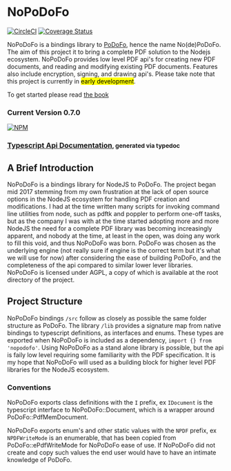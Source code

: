 # NoPoDoFo

[![CircleCI](https://circleci.com/gh/corymickelson/NoPoDoFo.svg?style=svg)](https://circleci.com/gh/corymickelson/NoPoDoFo)
[![Coverage Status](https://coveralls.io/repos/github/corymickelson/NoPoDoFo/badge.svg?branch=master)](https://coveralls.io/github/corymickelson/NoPoDoFo?branch=master)

NoPoDoFo is a bindings library to [PoDoFo](http://podofo.sourceforge.net/index.html), hence the name No(de)PoDoFo. The aim of this project it to bring a complete PDF solution
to the Nodejs ecosystem. NoPoDoFo provides low level PDF api's for creating new PDF documents, and reading and modifying 
existing PDF documents. Features also include encryption, signing, and drawing api's. Please take note that this project
is currently in <mark>early development</mark>. 

To get started please read [the book]()

### __Current Version 0.7.0__
[![NPM](https://nodei.co/npm/nopodofo.png?downloads=true&downloadRank=true)](http://nodei.co/npm/nopodofo)

### [Typescript Api Documentation](https://corymickelson.github.io/NoPoDoFo/index)<small>, generated via typedoc</small>

## A Brief Introduction

NoPoDoFo is a bindings library for NodeJS to PoDoFo. The project began mid 2017 stemming from my own frustration at the lack of 
open source options in the NodeJS ecosystem for handling PDF creation and modifications. I had at the time written many scripts
for invoking command line utilities from node, such as pdftk and poppler to perform one-off tasks, but as the company I was with
at the time started adopting more and more NodeJS the need for a complete PDF library was becoming increasingly apparent, and nobody
at the time, at least in the open, was doing any work to fill this void, and thus NoPoDoFo was born. 
PoDoFo was chosen as the underlying engine (not really sure if engine is the correct term but it's what we will use for now) after 
considering the ease of building PoDoFo, and the completeness of the api compared to similar lower lever libraries. 
NoPoDoFo is licensed under AGPL, a copy of which is available at the root directory of the project.

## Project Structure

NoPoDoFo bindings `/src` follow as closely as possible the same folder structure as PoDoFo. 
The library `/lib` provides a signature map from native bindings to typescript definitions, as interfaces and enums.
These types are exported when NoPoDoFo is included as a dependency, `import {} from 'nopodofo'`.
Using NoPoDoFo as a stand alone library is possible, but the api is faily low level requiring some familiarity
with the PDF specification. It is my hope that NoPoDoFo will used as a building block for higher level PDF libraries
for the NodeJS ecosystem.

### Conventions

NoPoDoFo exports class definitions with the `I` prefix, ex `IDocument` is the typescript interface to NoPoDoFo::Document, which 
is a wrapper around PoDoFo::PdfMemDocument.

NoPoDoFo exports enum's and other static values with the `NPDF` prefix, ex `NPDFWriteMode` is an enumerable, that has been copied from 
PoDoFo::ePdfWriteMode for NoPoDoFo ease of use. If NoPoDoFo did not create and copy such values the end user would have to have an 
intimate knowledge of PoDoFo.
